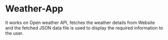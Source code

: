 # Weather-App
It works on Open weather API, fetches the weather details from Website and the fetched JSON data file is used to display the required information to the user.
